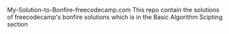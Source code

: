 My-Solution-to-Bonfire-freecodecamp.com
This repo contain the solutions of freecodecamp's bonfire solutions which is in the Basic Algorithm Scipting section 
